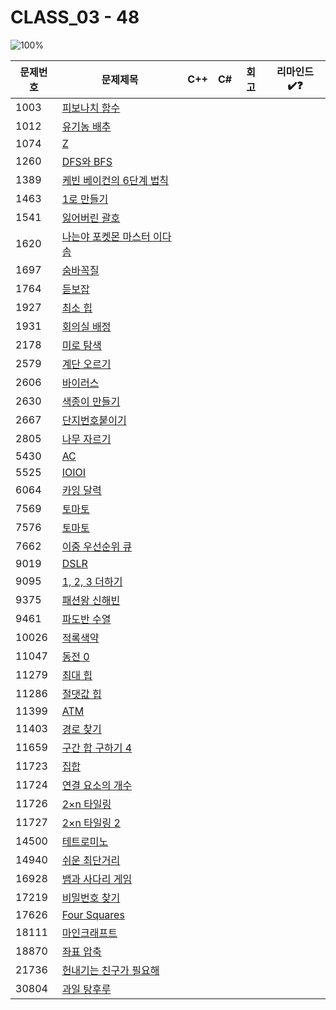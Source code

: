 # CLASS_03 - 48

![100%](https://progress-bar.xyz/0/?scale=48&title=progress&width=500&color=babaca&suffix=/48)

| 문제번호 | 문제제목                                           | C++ | C#  | 회고 | 리마인드✔️❓ |
| -------- | -------------------------------------------------- | --- | --- | ---- | -------- |
| 1003     | [피보나치 함수](https://boj.kr/1003)               |     |     |      |          |
| 1012     | [유기농 배추](https://boj.kr/1012)                 |     |     |      |          |
| 1074     | [Z](https://boj.kr/1074)                           |     |     |      |          |
| 1260     | [DFS와 BFS](https://boj.kr/1260)                   |     |     |      |          |
| 1389     | [케빈 베이컨의 6단계 법칙](https://boj.kr/1389)    |     |     |      |          |
| 1463     | [1로 만들기](https://boj.kr/1463)                  |     |     |      |          |
| 1541     | [잃어버린 괄호](https://boj.kr/1541)               |     |     |      |          |
| 1620     | [나는야 포켓몬 마스터 이다솜](https://boj.kr/1620) |     |     |      |          |
| 1697     | [숨바꼭질](https://boj.kr/1697)                    |     |     |      |          |
| 1764     | [듣보잡](https://boj.kr/1764)                      |     |     |      |          |
| 1927     | [최소 힙](https://boj.kr/1927)                     |     |     |      |          |
| 1931     | [회의실 배정](https://boj.kr/1931)                 |     |     |      |          |
| 2178     | [미로 탐색](https://boj.kr/2178)                   |     |     |      |          |
| 2579     | [계단 오르기](https://boj.kr/2579)                 |     |     |      |          |
| 2606     | [바이러스](https://boj.kr/2606)                    |     |     |      |          |
| 2630     | [색종이 만들기](https://boj.kr/2630)               |     |     |      |          |
| 2667     | [단지번호붙이기](https://boj.kr/2667)              |     |     |      |          |
| 2805     | [나무 자르기](https://boj.kr/2805)                 |     |     |      |          |
| 5430     | [AC](https://boj.kr/5430)                          |     |     |      |          |
| 5525     | [IOIOI](https://boj.kr/5525)                       |     |     |      |          |
| 6064     | [카잉 달력](https://boj.kr/6064)                   |     |     |      |          |
| 7569     | [토마토](https://boj.kr/7569)                      |     |     |      |          |
| 7576     | [토마토](https://boj.kr/7576)                      |     |     |      |          |
| 7662     | [이중 우선순위 큐](https://boj.kr/7662)            |     |     |      |          |
| 9019     | [DSLR](https://boj.kr/9019)                        |     |     |      |          |
| 9095     | [1, 2, 3 더하기](https://boj.kr/9095)              |     |     |      |          |
| 9375     | [패션왕 신해빈](https://boj.kr/9375)               |     |     |      |          |
| 9461     | [파도반 수열](https://boj.kr/9461)                 |     |     |      |          |
| 10026    | [적록색약](https://boj.kr/10026)                   |     |     |      |          |
| 11047    | [동전 0](https://boj.kr/11047)                     |     |     |      |          |
| 11279    | [최대 힙](https://boj.kr/11279)                    |     |     |      |          |
| 11286    | [절댓값 힙](https://boj.kr/11286)                  |     |     |      |          |
| 11399    | [ATM](https://boj.kr/11399)                        |     |     |      |          |
| 11403    | [경로 찾기](https://boj.kr/11403)                  |     |     |      |          |
| 11659    | [구간 합 구하기 4](https://boj.kr/11659)           |     |     |      |          |
| 11723    | [집합](https://boj.kr/11723)                       |     |     |      |          |
| 11724    | [연결 요소의 개수](https://boj.kr/11724)           |     |     |      |          |
| 11726    | [2×n 타일링](https://boj.kr/11726)                 |     |     |      |          |
| 11727    | [2×n 타일링 2](https://boj.kr/11727)               |     |     |      |          |
| 14500    | [테트로미노](https://boj.kr/14500)                 |     |     |      |          |
| 14940    | [쉬운 최단거리](https://boj.kr/14940)              |     |     |      |          |
| 16928    | [뱀과 사다리 게임](https://boj.kr/16928)           |     |     |      |          |
| 17219    | [비밀번호 찾기](https://boj.kr/17219)              |     |     |      |          |
| 17626    | [Four Squares](https://boj.kr/17626)               |     |     |      |          |
| 18111    | [마인크래프트](https://boj.kr/18111)               |     |     |      |          |
| 18870    | [좌표 압축](https://boj.kr/18870)                  |     |     |      |          |
| 21736    | [헌내기는 친구가 필요해](https://boj.kr/21736)     |     |     |      |          |
| 30804    | [과일 탕후루](https://boj.kr/30804)                |     |     |      |          |

